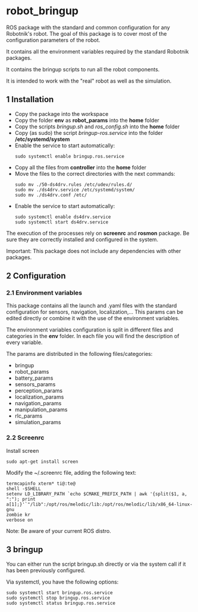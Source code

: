 # robot_bringup

ROS package with the standard and common configuration for any Robotnik's robot. The goal of this package is to cover most of the configuration parameters of the robot.

It contains all the environment variables required by the standard Robotnik packages.

It contains the bringup scripts to run all the robot components.

It is intended to work with the "real" robot as well as the simulation.

## 1 Installation

- Copy the package into the workspace
- Copy the folder **env** as **robot_params** into the **home** folder
- Copy the scripts *bringup.sh* and *ros_config.sh* into the **home** folder
- Copy (as sudo) the script *bringup-ros.service* into the folder **/etc/systemd/system**
- Enable the service to start automatically:
  ```
  sudo systemctl enable bringup.ros.service
  ```
- Copy all the files from **controller** into the **home** folder
- Move the files to the correct directories with the next commands:
  ```
  sudo mv ./50-ds4drv.rules /etc/udev/rules.d/
  sudo mv ./ds4drv.service /etc/systemd/system/
  sudo mv ./ds4drv.conf /etc/
  ```
- Enable the service to start automatically:
  ```
  sudo systemctl enable ds4drv.service
  sudo systemctl start ds4drv.service
  ```

The execution of the processes rely on **screenrc** and **rosmon** package. Be sure they are correctly installed and configured in the system.

Important: This package does not include any dependencies with other packages.

## 2 Configuration

### 2.1 Environment variables
This package contains all the launch and .yaml files with the standard configuration for sensors, navigation, localization,... This params can be edited directly or combine it with the use of the environment variables.

The environment variables configuration is split in different files and categories in the **env** folder. In each file you will find the description of every variable.

The params are distributed in the following files/categories:
* bringup
* robot_params
* battery_params
* sensors_params
* perception_params
* localization_params
* navigation_params
* manipulation_params
* rlc_params
* simulation_params

### 2.2 Screenrc

Install screen

```
sudo apt-get install screen
```

Modify the ~/.screenrc file, adding the following text:
```
termcapinfo xterm* ti@:te@
shell -$SHELL
setenv LD_LIBRARY_PATH `echo $CMAKE_PREFIX_PATH | awk '{split($1, a, ":"); print a[1];}'`"/lib":/opt/ros/melodic/lib:/opt/ros/melodic/lib/x86_64-linux-gnu
zombie kr
verbose on
```
Note: Be aware of your current ROS distro.

## 3 bringup

You can either run the script bringup.sh directly or via the system call if it has been previously configured.

Via systemctl, you have the following options:
```
sudo systemctl start bringup.ros.service
sudo systemctl stop bringup.ros.service
sudo systemctl status bringup.ros.service
```
